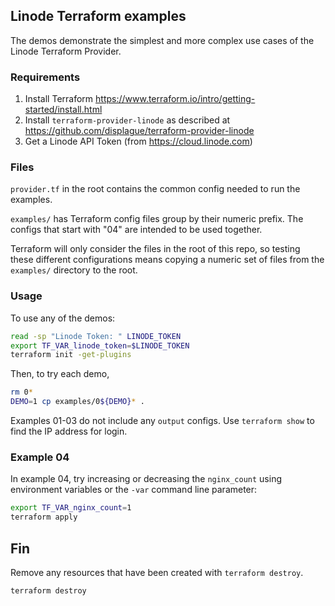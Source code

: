 ## Linode Terraform examples

The demos demonstrate the simplest and more complex use cases of the Linode Terraform Provider.

### Requirements

1. Install Terraform https://www.terraform.io/intro/getting-started/install.html
2. Install `terraform-provider-linode` as described at https://github.com/displague/terraform-provider-linode
3. Get a Linode API Token (from https://cloud.linode.com)

### Files

`provider.tf` in the root contains the common config needed to run the examples. 

`examples/` has Terraform config files group by their numeric prefix.  The configs that start with "04" are intended to be used together.

Terraform will only consider the files in the root of this repo, so testing these different configurations means copying a numeric set of files from the `examples/` directory to the root.

### Usage

To use any of the demos:

```bash
read -sp "Linode Token: " LINODE_TOKEN
export TF_VAR_linode_token=$LINODE_TOKEN
terraform init -get-plugins
```

Then, to try each demo,

```bash
rm 0*
DEMO=1 cp examples/0${DEMO}* .
```

Examples 01-03 do not include any `output` configs.  Use `terraform show` to find the IP address for login.

### Example 04

In example 04, try increasing or decreasing the `nginx_count` using environment variables or the `-var` command line parameter:

```bash
export TF_VAR_nginx_count=1
terraform apply
```

## Fin

Remove any resources that have been created with `terraform destroy`.

```bash
terraform destroy
```
